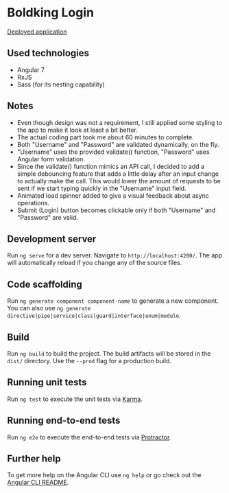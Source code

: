 # Boldking Login

[Deployed application](https://krisztian-kugler.github.io/boldking-login/)

## Used technologies

- Angular 7
- RxJS
- Sass (for its nesting capability)

## Notes

- Even though design was not a requirement, I still applied some styling to the app to make it look at least a bit better.
- The actual coding part took me about 60 minutes to complete.
- Both "Username" and "Password" are validated dynamically, on the fly.
- "Username" uses the provided validate() function, "Password" uses Angular form validation.
- Since the validate() function mimics an API call, I decided to add a simple debouncing feature that adds a little delay after an input change to actually make the call. This would lower the amount of requests to be sent if we start typing quickly in the "Username" input field.
- Animated load spinner added to give a visual feedback about async operations.
- Submit (Login) button becomes clickable only if both "Username" and "Password" are valid.

## Development server

Run `ng serve` for a dev server. Navigate to `http://localhost:4200/`. The app will automatically reload if you change any of the source files.

## Code scaffolding

Run `ng generate component component-name` to generate a new component. You can also use `ng generate directive|pipe|service|class|guard|interface|enum|module`.

## Build

Run `ng build` to build the project. The build artifacts will be stored in the `dist/` directory. Use the `--prod` flag for a production build.

## Running unit tests

Run `ng test` to execute the unit tests via [Karma](https://karma-runner.github.io).

## Running end-to-end tests

Run `ng e2e` to execute the end-to-end tests via [Protractor](http://www.protractortest.org/).

## Further help

To get more help on the Angular CLI use `ng help` or go check out the [Angular CLI README](https://github.com/angular/angular-cli/blob/master/README.md).
